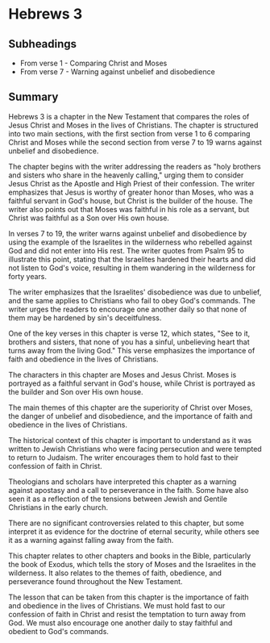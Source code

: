 # Hebrews 3

## Subheadings

* From verse 1 - Comparing Christ and Moses
* From verse 7 - Warning against unbelief and disobedience

## Summary

Hebrews 3 is a chapter in the New Testament that compares the roles of Jesus Christ and Moses in the lives of Christians. The chapter is structured into two main sections, with the first section from verse 1 to 6 comparing Christ and Moses while the second section from verse 7 to 19 warns against unbelief and disobedience.

The chapter begins with the writer addressing the readers as "holy brothers and sisters who share in the heavenly calling," urging them to consider Jesus Christ as the Apostle and High Priest of their confession. The writer emphasizes that Jesus is worthy of greater honor than Moses, who was a faithful servant in God's house, but Christ is the builder of the house. The writer also points out that Moses was faithful in his role as a servant, but Christ was faithful as a Son over His own house.

In verses 7 to 19, the writer warns against unbelief and disobedience by using the example of the Israelites in the wilderness who rebelled against God and did not enter into His rest. The writer quotes from Psalm 95 to illustrate this point, stating that the Israelites hardened their hearts and did not listen to God's voice, resulting in them wandering in the wilderness for forty years.

The writer emphasizes that the Israelites' disobedience was due to unbelief, and the same applies to Christians who fail to obey God's commands. The writer urges the readers to encourage one another daily so that none of them may be hardened by sin's deceitfulness.

One of the key verses in this chapter is verse 12, which states, "See to it, brothers and sisters, that none of you has a sinful, unbelieving heart that turns away from the living God." This verse emphasizes the importance of faith and obedience in the lives of Christians.

The characters in this chapter are Moses and Jesus Christ. Moses is portrayed as a faithful servant in God's house, while Christ is portrayed as the builder and Son over His own house.

The main themes of this chapter are the superiority of Christ over Moses, the danger of unbelief and disobedience, and the importance of faith and obedience in the lives of Christians.

The historical context of this chapter is important to understand as it was written to Jewish Christians who were facing persecution and were tempted to return to Judaism. The writer encourages them to hold fast to their confession of faith in Christ.

Theologians and scholars have interpreted this chapter as a warning against apostasy and a call to perseverance in the faith. Some have also seen it as a reflection of the tensions between Jewish and Gentile Christians in the early church.

There are no significant controversies related to this chapter, but some interpret it as evidence for the doctrine of eternal security, while others see it as a warning against falling away from the faith.

This chapter relates to other chapters and books in the Bible, particularly the book of Exodus, which tells the story of Moses and the Israelites in the wilderness. It also relates to the themes of faith, obedience, and perseverance found throughout the New Testament.

The lesson that can be taken from this chapter is the importance of faith and obedience in the lives of Christians. We must hold fast to our confession of faith in Christ and resist the temptation to turn away from God. We must also encourage one another daily to stay faithful and obedient to God's commands.
